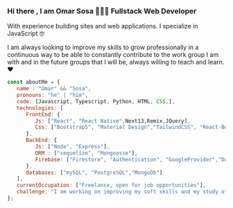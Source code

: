 ### Hi there , I am Omar Sosa 👨🏻‍💻 Fullstack Web Developer 

With experience building sites and web applications. I specialize in JavaScript 🤓

I am always looking to improve my skills to grow professionally in a continuous way to be able to constantly contribute to the work group I am with and in the future groups that I will be, always willing to teach and learn. ❤


```javascript
const aboutMe = {
   name : "Omar" && "Sosa",
   pronouns: "he" | "him",
   code: [Javascript, Typescript, Python, HTML, CSS,],
   technologies: [
      FrontEnd: {
         Js: ["React", "React Native",Next13,Remix,JQuery],
         Css: ["Bootstrap5", "Material Design","TailwindCSS", "React-Boostrap" , "SASS","SCSS"]
      },
      BackEnd: {
         Js: ["Node", "Express"],
         ORM : ["sequelize", "Mongoosse"],
         Firebase: ["Firestore", "Authentication", "GoogleProvider","Database RealTime"]
      },
      databases: ["mySQL", "PostgreSQL","MongoDb"]
   ],
   currentOccupation: ["Freelance, open for job opportunities"],
   challenge: "I am working on improving my soft skills and my study of English",
};
```
